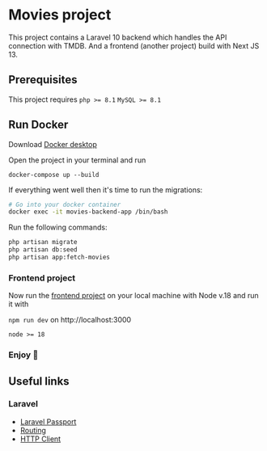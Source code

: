 # Movies project

This project contains a Laravel 10 backend which handles the API connection with TMDB.
And a frontend (another project) build with Next JS 13.

## Prerequisites

This project requires 
`php >= 8.1`
`MySQL >= 8.1`


## Run Docker

Download [Docker desktop](https://www.docker.com/products/docker-desktop/)

Open the project in your terminal and run

```
docker-compose up --build
```

If everything went well then it's time to run the migrations:
```bash
# Go into your docker container
docker exec -it movies-backend-app /bin/bash
```

Run the following commands:

```bash
php artisan migrate
php artisan db:seed
php artisan app:fetch-movies
````

### Frontend project

Now run the [frontend project](https://github.com/xCharlotte/movies-frontend) on your local machine with Node v.18 and run it with

`npm run dev` on http://localhost:3000

`node >= 18`

### Enjoy 🦄

## Useful links

### Laravel
- [Laravel Passport](https://laravel.com/docs/10.x/passport)
- [Routing](https://laravel.com/docs/eloquent](https://laravel.com/docs/10.x/routing))
- [HTTP Client](https://laravel.com/docs/migrations](https://laravel.com/docs/10.x/http-client)https://laravel.com/docs/10.x/http-client)

